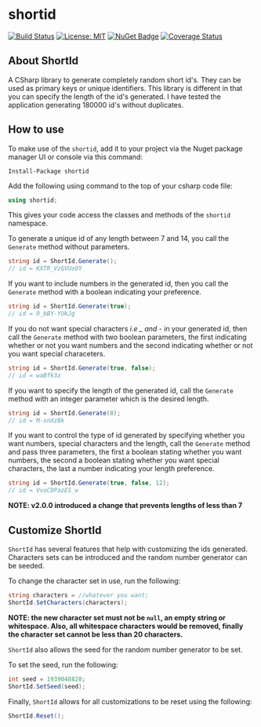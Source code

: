 # shortid

[![Build Status](https://travis-ci.org/bolorundurowb/shortid.svg?branch=master)](https://travis-ci.org/bolorundurowb/shortid)  [![License: MIT](https://img.shields.io/badge/License-MIT-yellow.svg)](LICENSE) [![NuGet Badge](https://buildstats.info/nuget/shortid)](https://www.nuget.org/packages/shortid) [![Coverage Status](https://coveralls.io/repos/github/bolorundurowb/shortid/badge.svg?branch=master)](https://coveralls.io/github/bolorundurowb/shortid?branch=master)

## About ShortId

A CSharp library to generate completely random short id's. They can be used as primary keys or unique identifiers. This library is different in that you can specify the length of the id's generated. I have tested the application generating 180000 id's without duplicates.

## How to use

To make use of the `shortid`, add it to your project via the Nuget package manager UI or console via this command:

```
Install-Package shortid
```

Add the following using command to the top of your csharp code file:

```csharp
using shortid;
```

This gives your code access the classes and methods of the `shortid` namespace.

To generate a unique id of any length between 7 and 14, you call the `Generate` method without parameters.

```csharp
string id = ShortId.Generate();
// id = KXTR_VzGVUoOY
```

If you want to include numbers in the generated id, then you call the `Generate` method with a boolean indicating your preference.

```csharp
string id = ShortId.Generate(true);
// id = O_bBY-YUkJg
```

If you do not want special characters *i.e _ and -* in your generated id, then call the `Generate` method with two boolean parameters, the first indicating whether or not you want numbers and the second indicating whether or not you want special characeters.

```csharp
string id = ShortId.Generate(true, false);
// id = waBfk3z
```

If you want to specify the length of the generated id, call the `Generate` method with an integer parameter which is the desired length.

```csharp
string id = ShortId.Generate(8);
// id = M-snXzBk
```

If you want to control the type of id generated by specifying whether you want numbers, special characters and the length, call the `Generate` method and pass three parameters, the first a boolean stating whether you want numbers, the second a boolean stating whether you want special characters, the last a number indicating your length preference.

```csharp
string id = ShortId.Generate(true, false, 12);
// id = VvoCDPazES_w
```

**NOTE: v2.0.0 introduced a change that prevents lengths of less than 7**


## Customize ShortId

`ShortId` has several features that help with customizing the ids generated. Characters sets can be introduced and the random number generator can be seeded.

To change the character set in use, run the following:

```csharp
string characters = //whatever you want;
ShortId.SetCharacters(characters);
```

**NOTE: the new character set must not be `null`, an empty string or whitespace. Also, all whitespace characters would be removed, finally the character set cannot be less than 20 characters.**

`ShortId` also allows the seed for the random number generator to be set.

To set the seed, run the following:

```csharp
int seed = 1939048828;
ShortId.SetSeed(seed);
```

Finally, `ShortId` allows for all customizations to be reset using the following:

```csharp
ShortId.Reset();
```
